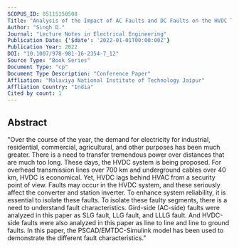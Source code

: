 ```yaml
---
SCOPUS_ID: 85115150508
Title: "Analysis of the Impact of AC Faults and DC Faults on the HVDC Transmission Line"
Author: "Singh D."
Journal: "Lecture Notes in Electrical Engineering"
Publication Date: {'$date': '2022-01-01T00:00:00Z'}
Publication Year: 2022
DOI: "10.1007/978-981-16-2354-7_12"
Source Type: "Book Series"
Document Type: "cp"
Document Type Description: "Conference Paper"
Affliation: "Malaviya National Institute of Technology Jaipur"
Affliation Country: "India"
Cited by count: 1
---
```


## Abstract
"Over the course of the year, the demand for electricity for industrial, residential, commercial, agricultural, and other purposes has been much greater. There is a need to transfer tremendous power over distances that are much too long. These days, the HVDC system is being proposed. For overhead transmission lines over 700 km and underground cables over 40 km, HVDC is economical. Yet, HVDC lags behind HVAC from a security point of view. Faults may occur in the HVDC system, and these seriously affect the converter and station inverter. To enhance system reliability, it is essential to isolate these faults. To isolate these faulty segments, there is a need to understand fault characteristics. Gird-side (AC-side) faults were analyzed in this paper as SLG fault, LLG fault, and LLLG fault. And HVDC-side faults were also analyzed in this paper as line to line and line to ground faults. In this paper, the PSCAD/EMTDC-Simulink model has been used to demonstrate the different fault characteristics."
